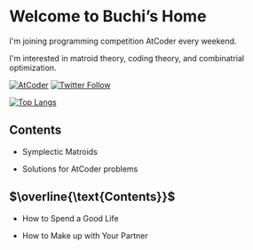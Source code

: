 # $\text{Welcome to Buchi's Home}$

I'm joining programming competition AtCoder every weekend.

I'm interested in matroid theory, coding theory, and combinatrial optimization.

[![AtCoder](https://img.shields.io/endpoint?url=https%3A%2F%2Fatcoder-badges.now.sh%2Fapi%2Fatcoder%2Fjson%2FMRBuchi)](https://atcoder.jp/users/MRBuchi)
[![Twitter Follow](https://img.shields.io/twitter/follow/MRB_uchi?style=social)](https://twitter.com/MRB_uchi)

[![Top Langs](https://github-readme-stats.vercel.app/api/top-langs/?username=buchi1002&theme=dark&layout=compact&langs_count=10)](https://github.com/anuraghazra/github-readme-stats)

## $\text{Contents}$

- Symplectic Matroids

- Solutions for AtCoder problems

## $\overline{\text{Contents}}$

- How to Spend a Good Life

- How to Make up with Your Partner
